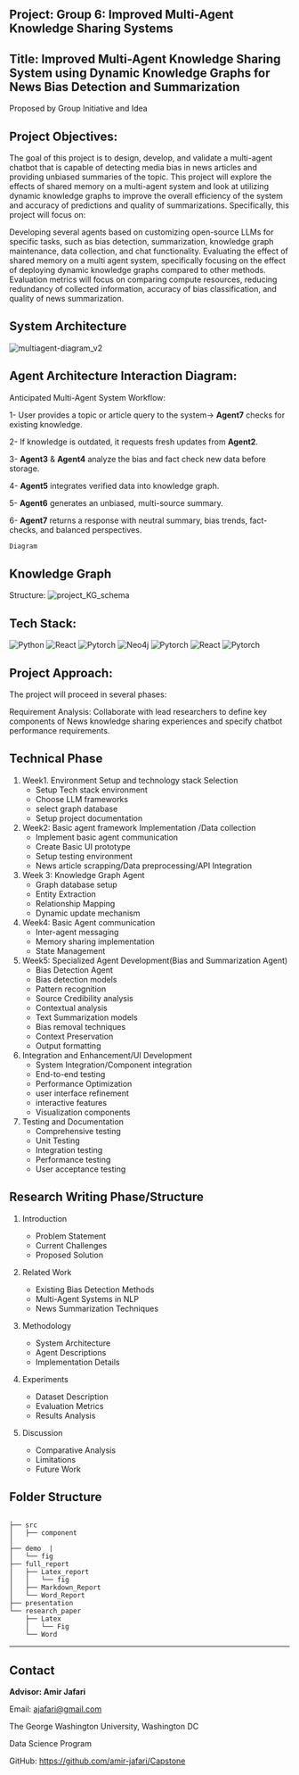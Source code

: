## Project: Group 6: Improved Multi-Agent Knowledge Sharing Systems
## Title: Improved  Multi-Agent Knowledge Sharing System using Dynamic Knowledge Graphs for News Bias Detection and Summarization

Proposed by Group Initiative and Idea 

## Project Objectives:
The goal of this project is to design, develop, and validate a multi-agent chatbot that is capable of detecting media bias in news articles and providing unbiased summaries of the topic. This project will explore the effects of shared memory on a multi-agent system and look at utilizing dynamic knowledge graphs to improve the overall efficiency of the system and accuracy of predictions and quality of  summarizations. Specifically, this project will focus on:

Developing several agents based on customizing open-source LLMs for specific tasks, such as bias detection, summarization, knowledge graph maintenance, data collection, and chat functionality.
Evaluating the effect of shared memory on a multi agent system, specifically focusing on the effect of deploying dynamic knowledge graphs compared to other methods. Evaluation metrics will focus on comparing compute resources, reducing redundancy of collected information, accuracy of bias classification, and quality of news summarization.


## System Architecture
 
![multiagent-diagram_v2](https://github.com/user-attachments/assets/e59d2d1d-3af3-4136-a462-c7823d20a625)




## Agent Architecture Interaction Diagram:

Anticipated Multi-Agent System Workflow:

1-  User provides  a topic or article query to the system→ **Agent7** checks for existing knowledge.

2- If knowledge is outdated, it requests fresh updates from **Agent2**.

3- **Agent3** & **Agent4** analyze the bias and fact check new data before storage.

4- **Agent5** integrates verified data into knowledge graph.

5- **Agent6** generates an unbiased, multi-source summary.

6- **Agent7** returns a response with neutral summary, bias trends, fact-checks, and balanced perspectives.


```bash
Diagram
```
## Knowledge Graph

Structure:
![project_KG_schema](https://github.com/user-attachments/assets/3a0c1cde-cd08-42c9-bdff-58ccf2b44d90)

## Tech Stack:

![Python](https://img.shields.io/badge/python-3670A0?style=for-the-badge&logo=python&logoColor=ffdd54)
![React](https://img.shields.io/badge/react-%2320232a.svg?style=for-the-badge&logo=react&logoColor=%2361DAFB)
![Pytorch](https://img.shields.io/badge/Pytorch-%23FF6F00.svg?style=for-the-badge&logo=Pytorch&logoColor=white)
![Neo4j](https://img.shields.io/badge/Neo4j-3670A0?style=for-the-badge&logo=Neo4j&logoColor=ffdd54)
![Pytorch](https://img.shields.io/badge/Sql-%23FF6F00.svg?style=for-the-badge&logo=Sql&logoColor=white)
![React](https://img.shields.io/badge/Docker-%2320232a.svg?style=for-the-badge&logo=Docker&logoColor=%2361DAFB)
![Pytorch](https://img.shields.io/badge/Aws-%23FF6F00.svg?style=for-the-badge&logo=Aws&logoColor=white)


## Project Approach:
The project will proceed in several phases:

Requirement Analysis: Collaborate with lead researchers to define key components of News knowledge sharing experiences and specify chatbot performance requirements.
## Technical Phase 

1. Week1. Environment Setup and technology stack Selection
      - Setup Tech stack environment
      -  Choose LLM frameworks
      - select graph database
      - Setup project documentation 
2. Week2: Basic agent framework Implementation /Data collection 
      - Implement basic agent communication 
      - Create Basic UI prototype
      -  Setup testing environment 
      - News article scrapping/Data preprocessing/API Integration
3. Week 3: Knowledge Graph Agent 
      - Graph database setup
      - Entity Extraction 
      - Relationship Mapping 
      - Dynamic update mechanism
4. Week4: Basic Agent communication 
      - Inter-agent messaging
      - Memory sharing implementation
      - State Management 
5. Week5: Specialized Agent Development(Bias and Summarization Agent)
      - Bias Detection Agent 
      - Bias detection models
      - Pattern recognition
      - Source Credibility analysis
      - Contextual analysis
      - Text Summarization models 
      - Bias removal techniques
      - Context Preservation
      - Output formatting
6. Integration and Enhancement/UI Development
      - System Integration/Component integration
      - End-to-end testing 
      - Performance Optimization
      - user interface refinement
      - interactive features
      - Visualization components
7. Testing and Documentation 
      - Comprehensive testing 
      - Unit Testing 
      - Integration testing 
      - Performance testing 
      - User acceptance testing



## Research Writing Phase/Structure 

1. Introduction
   - Problem Statement
   - Current Challenges
   - Proposed Solution

2. Related Work
    - Existing Bias Detection Methods
    - Multi-Agent Systems in NLP
    - News Summarization Techniques

3. Methodology
     - System Architecture
     - Agent Descriptions
     - Implementation Details

4. Experiments
    - Dataset Description
    - Evaluation Metrics
    - Results Analysis

5. Discussion
   - Comparative Analysis
   - Limitations
   - Future Work


## Folder Structure


```

├── src
│   ├── component
│   
├── demo  |
│   └── fig
├── full_report
│   ├── Latex_report
│   │   └── fig
│   ├── Markdown_Report
│   └── Word_Report
├── presentation
└── research_paper
    ├── Latex
    │   └── Fig
    └── Word
```

___



## Contact
**Advisor: Amir Jafari**

   Email: ajafari@gmail.com

   The George Washington University, Washington DC

   Data Science Program

   GitHub: https://github.com/amir-jafari/Capstone



